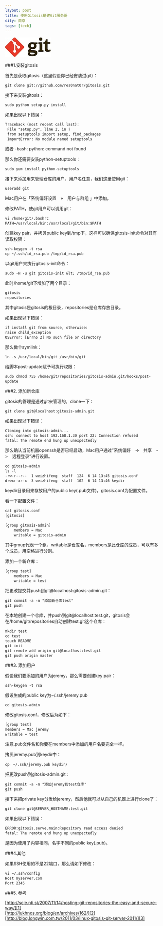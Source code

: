 ```yaml
---
layout: post
title: 使用Gitosis搭建Git服务器
city: 南京
tags: [tech]
---
```


![Git](/images/tech/git.jpg "Git")

###1.安装gitosis

首先是获取gitosis（这里假设你已经安装过git）：

	git clone git://github.com/res0nat0r/gitosis.git

接下来安装gitosis：

	sudo python setup.py install

如果出现以下错误：

	Traceback (most recent call last):
	 File "setup.py", line 2, in ?
	 from setuptools import setup, find_packages
	 ImportError: No module named setuptools
	 
或者
	-bash: python: command not found

那么你还需要安装python-setuptools：

	sudo yum install python-setuptools

接下来添加用来管理仓库的用户，用户名任意，我们这里使用git：

	useradd git

Mac用户在「系统偏好设置　»　用户与群组 」中添加。

修改PATH，使git用户可以调用git：

	vi /home/git/.bashrc
	PATH=/usr/local/bin:/usr/local/git/bin:$PATH

创建key pair，并拷贝public key到/tmp下，这样可以确保gitosis-init命令对其有读取权限：

	ssh-keygen -t rsa
	cp ~/.ssh/id_rsa.pub /tmp/id_rsa.pub

以git用户来执行gitosis-init命令：
	
	sudo -H -u git gitosis-init &lt; /tmp/id_rsa.pub

此时/home/git下增加了两个目录：

	gitosis
	repositories

其中gitosis是gitosis的根目录，repositories是仓库存放目录。

如果出现以下错误：

	if install git from source, otherwise:
	raise child_exception
	OSError: [Errno 2] No such file or directory

那么做个symlink：
	
	ln -s /usr/local/bin/git /usr/bin/git

给脚本post-update赋予可执行权限：

	sudo chmod 755 /home/git/repositories/gitosis-admin.git/hooks/post-update

###2. 添加新仓库

gitosis的管理是通过git来管理的，clone一下：
	
	git clone git@localhost:gitosis-admin.git

如果出现以下错误：

	Cloning into gitosis-admin...
	ssh: connect to host 192.168.1.30 port 22: Connection refused
	fatal: The remote end hung up unexpectedly 

那么确认当前机器openssh是否已经启动，Mac用户通过&#8221;系统偏好　-&gt;　共享　-&gt;　远程登录&#8221;进行设置。

	cd gitosis-admin
	ls -l
	-rw-r--r--  1 weizhifeng  staff  124  6 14 13:45 gitosis.conf
	drwxr-xr-x  3 weizhifeng  staff  102  6 14 13:46 keydir

keydir目录用来存放用户的public key(.pub文件)，gitosis.conf为配置文件。

看一下配置文件：

	cat gitosis.conf
	[gitosis]
	
	[group gitosis-admin]
		members = Mac
		writable = gitosis-admin


其中group代表一个组，writable是仓库名，members是此仓库的成员，可以有多个成员，用空格进行分割。

添加一个新仓库：

	[group test]
		members = Mac
		writable = test

把更改提交并push到git@localhost:gitosis-admin.git：

	git commit -a -m "添加新仓库test"
	git push


在本地创建一个仓库，并push到git@localhost:test.git，gitosis会在/home/git/repositories自动创建test.git这个仓库：

	mkdir test
	cd test 
	touch README
	git init
	git remote add origin git@localhost:test.git
	git push origin master


###3. 添加用户

假设我们要添加的用户为jeremy，那么需要创建key pair：

	ssh-keygen -t rsa

假设生成的public key为~/.ssh/jeremy.pub

	cd gitosis-admin

修改gitosis.conf，修改后为如下：

	[group test]
	members = Mac jeremy
	writable = test

注意.pub文件名和你要在members中添加的用户名要完全一样。

拷贝jeremy.pub到keydir中：

	cp　~/.ssh/jeremy.pub keydir/

把更改push到gitosis-admin.git：

	git commit -a -m "添加jeremy到test仓库"
	git push


接下来把private key分发给jeremy，然后他就可以从自己的机器上进行clone了：

	git clone git@SERVER_HOSTNAME:test.git

如果出现以下错误：

	ERROR:gitosis.serve.main:Repository read access denied
	fatal: The remote end hung up unexpectedly

是因为使用了内容相同，名字不同的public key(.pub)。

###4.其他

如果SSH使用的不是22端口，那么请如下修改：

	vi ~/.ssh/config
	Host myserver.com
	Port 2345      

###5. 参考

[http://scie.nti.st/2007/11/14/hosting-git-repositories-the-easy-and-secure-way/][1]    
[http://lukhnos.org/blog/en/archives/162/][2]   
[http://blog.longwin.com.tw/2011/03/linux-gitosis-git-server-2011/][3]


[1]: http://scie.nti.st/2007/11/14/hosting-git-repositories-the-easy-and-secure-way/"
[2]: http://lukhnos.org/blog/en/archives/162/
[3]: http://blog.longwin.com.tw/2011/03/linux-gitosis-git-server-2011/

